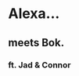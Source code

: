 # Alexa...

## meets Bok.

### ft. Jad & Connor 
<!--stackedit_data:
eyJoaXN0b3J5IjpbLTUzMjQ1OTA3MSwtODA1ODE5MTYyXX0=
-->